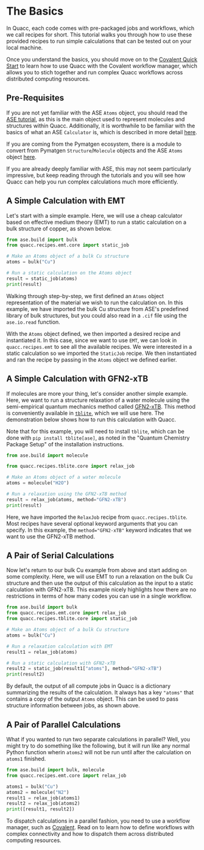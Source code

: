 # The Basics

In Quacc, each code comes with pre-packaged jobs and workflows, which we call recipes for short. This tutorial walks you through how to use these provided recipes to run simple calculations that can be tested out on your local machine.

Once you understand the basics, you should move on to the [Covalent Quick Start](covalent.md) to learn how to use Quacc with the Covalent workflow manager, which allows you to stich together and run complex Quacc workflows across distributed computing resources.

## Pre-Requisites

If you are not yet familiar with the ASE `Atoms` object, you should read the [ASE tutorial](https://wiki.fysik.dtu.dk/ase/ase/atoms.html), as this is the main object used to represent molecules and structures within Quacc. Additionally, it is worthwhile to be familiar with the basics of what an ASE `Calculator` is, which is described in more detail [here](https://wiki.fysik.dtu.dk/ase/ase/calculators/calculators.html).

If you are coming from the Pymatgen ecosystem, there is a module to convert from Pymatgen `Structure`/`Molecule` objects and the ASE `Atoms` object [here](https://pymatgen.org/pymatgen.io.ase.html).

If you are already deeply familiar with ASE, this may not seem particularly impressive, but keep reading through the tutorials and you will see how Quacc can help you run complex calculations much more efficiently.

## A Simple Calculation with EMT

Let's start with a simple example. Here, we will use a cheap calculator based on effective medium theory (EMT) to run a static calculation on a bulk structure of copper, as shown below.

```python
from ase.build import bulk
from quacc.recipes.emt.core import static_job

# Make an Atoms object of a bulk Cu structure
atoms = bulk("Cu")

# Run a static calculation on the Atoms object
result = static_job(atoms)
print(result)
```

Walking through step-by-step, we first defined an `Atoms` object representation of the material we wish to run the calculation on. In this example, we have imported the bulk Cu structure from ASE's predefined library of bulk structures, but you could also read in a `.cif` file using the `ase.io.read` function.

With the `Atoms` object defined, we then imported a desired recipe and instantiated it. In this case, since we want to use `EMT`, we can look in `quacc.recipes.emt` to see all the available recipes. We were interested in a static calculation so we imported the `StaticJob` recipe. We then instantiated and ran the recipe by passing in the `Atoms` object we defined earlier.

## A Simple Calculation with GFN2-xTB

If molecules are more your thing, let's consider another simple example. Here, we want to run a structure relaxation of a water molecule using the semi-empirical quantum mechanics method called [GFN2-xTB](https://doi.org/10.1021/acs.jctc.8b01176). This method is conveniently available in [`tblite`](https://github.com/tblite/tblite), which we will use here. The demonstration below shows how to run this calculation with Quacc.

Note that for this example, you will need to install `tblite`, which can be done with `pip install tblite[ase]`, as noted in the "Quantum Chemistry Package Setup" of the installation instructions.

```python
from ase.build import molecule

from quacc.recipes.tblite.core import relax_job

# Make an Atoms object of a water molecule
atoms = molecule("H2O")

# Run a relaxation using the GFN2-xTB method
result = relax_job(atoms, method="GFN2-xTB")
print(result)
```

Here, we have imported the `RelaxJob` recipe from `quacc.recipes.tblite`. Most recipes have several optional keyword arguments that you can specify. In this example, the `method="GFN2-xTB"` keyword indicates that we want to use the GFN2-xTB method.

## A Pair of Serial Calculations

Now let's return to our bulk Cu example from above and start adding on some complexity. Here, we will use EMT to run a relaxation on the bulk Cu structure and then use the output of this calculation as the input to a static calculation with GFN2-xTB. This example nicely highlights how there are no restrictions in terms of how many codes you can use in a single workflow.

```python
from ase.build import bulk
from quacc.recipes.emt.core import relax_job
from quacc.recipes.tblite.core import static_job

# Make an Atoms object of a bulk Cu structure
atoms = bulk("Cu")

# Run a relaxation calculation with EMT
result1 = relax_job(atoms)

# Run a static calculation with GFN2-xTB
result2 = static_job(result1["atoms"], method="GFN2-xTB")
print(result2)
```

By default, the output of all compute jobs in Quacc is a dictionary summarizing the results of the calculation. It always has a key `"atoms"` that contains a copy of the output `Atoms` object. This can be used to pass structure information between jobs, as shown above.

## A Pair of Parallel Calculations

What if you wanted to run two separate calculations in parallel? Well, you might try to do something like the following, but it will run like any normal Python function wherin `atoms2` will not be run until after the calculation on `atoms1` finished.

```python
from ase.build import bulk, molecule
from quacc.recipes.emt.core import relax_job

atoms1 = bulk("Cu")
atoms2 = molecule("N2")
result1 = relax_job(atoms1)
result2 = relax_job(atoms2)
print([result1, result2])
```

To dispatch calculations in a parallel fashion, you need to use a workflow manager, such as [Covalent](covalent.md). Read on to learn how to define workflows with complex connectivity and how to dispatch them across distributed computing resources.
